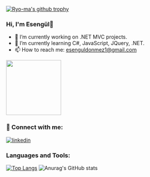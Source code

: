 
[![Ryo-ma's github trophy](https://github-profile-trophy.vercel.app/?username=esenguldonmez&row=1)](https://github.com/ryo-ma/github-profile-trophy)


### Hi, I'm Esengül👋

- 🔭 I’m currently working on .NET MVC projects.
- 🌱 I’m currently learning C#, JavaScript, JQuery, .NET.
- 📫 How to reach me: esenguldonmez1@gmail.com
<div id="header" align="">
  <img src="https://i.hizliresim.com/nzt77jh.gif" width="150"/>
</div>

### 📩 Connect with me:

[![linkedin](https://img.shields.io/badge/Linkedin-000000?style=for-the-badge&logo=Linkedin&logoColor=white)](https://www.linkedin.com/in/esenguldonmez1/)

### Languages and Tools:

[![Top Langs](https://github-readme-stats.vercel.app/api/top-langs/?username=esenguldonmez&layout=compact&theme=tokyonight&langs_count=8)](https://github.com/anuraghazra/github-readme-stats)
![Anurag's GitHub stats](https://github-readme-stats.vercel.app/api?username=esenguldonmez&show_icons=true&theme=tokyonight)





